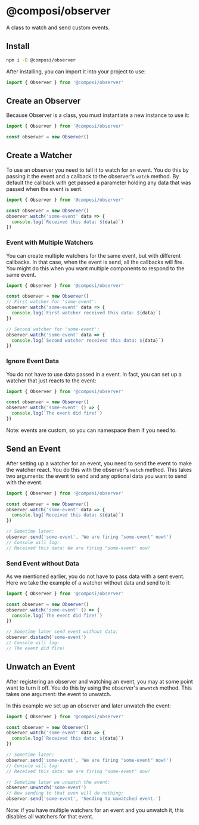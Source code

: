 # @composi/observer
A class to watch and send custom events.

## Install

```sh
npm i -D @composi/observer
```

After installing, you can import it into your project to use:

```javascript
import { Observer } from '@composi/observer'
```

## Create an Observer

Because Observer is a class, you must instantiate a new instance to use it:

```javascript
import { Observer } from '@composi/observer'

const observer = new Observer()
```

## Create a Watcher

To use an observer you need to tell it to watch for an event. You do this by passing it the event and a callback to the observer's `watch` method. By default the callback with get passed a parameter holding any data that was passed when the event is sent. 

```javascript
import { Observer } from '@composi/observer'

const observer = new Observer()
observer.watch('some-event' data => {
  console.log(`Received this data: ${data}`)
})
```

### Event with Multiple Watchers

You can create multiple watchers for the same event, but with different callbacks. In that case, when the event is send, all the callbacks will fire. You might do this when you want multiple components to respond to the same event.

```javascript
import { Observer } from '@composi/observer'

const observer = new Observer()
// First watcher for 'some-event':
observer.watch('some-event' data => {
  console.log(`First watcher received this data: ${data}`)
})

// Second watcher for 'some-event':
observer.watch('some-event' data => {
  console.log(`Second watcher received this data: ${data}`)
})
```

### Ignore Event Data

You do not have to use data passed in a event. In fact, you can set up a watcher that just reacts to the event:

```javascript
import { Observer } from '@composi/observer'

const observer = new Observer()
observer.watch('some-event' () => {
  console.log(`The event did fire!`)
})
```

Note: events are custom, so you can namespace them if you need to.

## Send an Event

After setting up a watcher for an event, you need to send the event to make the watcher react. You do this with the observer's `watch` method. This takes two arguments: the event to send and any optional data you want to send with the event.

```javascript
import { Observer } from '@composi/observer'

const observer = new Observer()
observer.watch('some-event' data => {
  console.log(`Received this data: ${data}`)
})

// Sometime later:
observer.send('some-event', 'We are firing "some-event" now!')
// Console will log:
// Received this data: We are firing "some-event" now!
```

### Send Event without Data

As we mentioned earlier, you do not have to pass data with a sent event. Here we take the example of a watcher without data and send to it:


```javascript
import { Observer } from '@composi/observer'

const observer = new Observer()
observer.watch('some-event' () => {
  console.log(`The event did fire!`)
})

// Sometime later send event without data:
observer.distach('some-event')
// Console will log:
// The event did fire!
```

## Unwatch an Event

After registering an observer and watching an event, you may at some point want to turn it off. You do this by using the observer's `unwatch` method. This takes one argument: the event to unwatch.

In this example we set up an observer and later unwatch the event:

```javascript
import { Observer } from '@composi/observer'

const observer = new Observer()
observer.watch('some-event' data => {
  console.log(`Received this data: ${data}`)
})

// Sometime later:
observer.send('some-event', 'We are firing "some-event" now!')
// Console will log:
// Received this data: We are firing "some-event" now!

// Sometime later we unwatch the event:
observer.unwatch('some-event')
// Now sending to that even will do nothing:
observer.send('some-event', 'Sending to unwatched event.')
```

Note: if you have multiple watchers for an event and you unwatch it, this disables all watchers for that event.